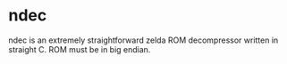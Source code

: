 # ndec
ndec is an extremely straightforward zelda ROM decompressor written in straight C. ROM must be in big endian.
